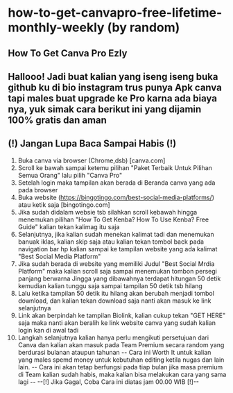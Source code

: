 # how-to-get-canvapro-free-lifetime-monthly-weekly (by random)
How To Get Canva Pro Ezly
---------------
Hallooo! Jadi buat kalian yang iseng iseng buka github ku di bio instagram trus punya Apk canva tapi males buat upgrade ke Pro karna ada biaya nya, yuk simak cara berikut ini yang dijamin 100% gratis dan aman
--
(!) Jangan Lupa Baca Sampai Habis (!)
--
1. Buka canva via browser (Chrome,dsb) [canva.com]
2. Scroll ke bawah sampai ketemu pilihan "Paket Terbaik Untuk Pilihan Semua Orang" lalu pilih "Canva Pro"
3. Setelah login maka tampilan akan berada di Beranda canva yang ada pada browser
4. Buka website (https://bingotingo.com/best-social-media-platforms/) atau ketik saja [bingotingo.com]
5. Jika sudah didalam websie tsb silahkan scroll kebawah hingga menemukan pilihan "How To Get Kenba? How To Use Kenba? Free Guide" kalian tekan kalimag itu saja
6. Selanjutnya, jika kalian sudah menekan kalimat tadi dan menemukan banuak iklas, kalian skip saja atau kalian tekan tombol back pada navigation bar hp kalian sampai ke tampilan website yang ada kalimat "Best Social Media Platform"
7. Jika sudah berada di website yang memiliki Judul "Best Social Mrdia Platform" maka kalian scroll saja sampai menemukan tombon persegi panjang berwarna Jingga yang dibawahnya terdapat hitungan 50 detik kemudian kalian tunggu saja sampai tampilan 50 detik tsb hilang
8. Lalu ketika tampilan 50 detik itu hilang akan berubah menjadi tombol download, dan kalian tekan download saja nanti akan masuk ke link selanjutnya
9. Link akan berpindah ke tampilan Biolink, kalian cukup tekan "GET HERE" saja maka nanti akan beralih ke link website canva yang sudah kalian login kan di awal tadi
10. Langkah selanjutnya kalian hanya perlu mengikuti persetujuan dari Canva dan kalian akan masuk pada Team Premium secara random yang berdurasi bulanan ataupun tahunan
--
Cara ini Worth It untuk kalian yang males spemd money untuk kebutuhan editing ketila nugas dan lain lain.
--
Cara ini akan tetap berfungsi pada tiap bulan jika masa premium di Team kalian sudah habis, maka kalian bisa melakukan cara yang sama lagi
--
--[!] Jika Gagal, Coba Cara ini diatas jam 00.00 WIB [!]--
